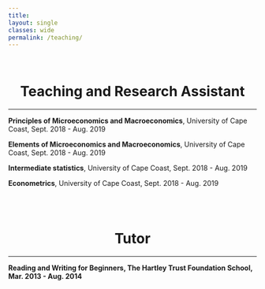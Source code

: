 ```yaml
---
title: 
layout: single
classes: wide
permalink: /teaching/
---
```

<br/> 

<!-- Google Tag Manager (noscript) -->
<noscript><iframe src="https://www.googletagmanager.com/ns.html?id=GTM-PNS829G"
height="0" width="0" style="display:none;visibility:hidden"></iframe></noscript>
<!-- End Google Tag Manager (noscript) -->

# <center> Teaching and Research Assistant </center>
- - -
**Principles of Microeconomics and Macroeconomics**, University of Cape Coast, Sept. 2018 - Aug. 2019 <br/>

**Elements of Microeconomics and Macroeconomics**, University of Cape Coast, Sept. 2018 - Aug. 2019 <br/>

**Intermediate statistics**, University of Cape Coast, Sept. 2018 - Aug. 2019 <br/> 

**Econometrics**, University of Cape Coast, Sept. 2018 - Aug. 2019 <br/>

</small><br><br/></div>

# <center>  Tutor  </center>

- - -


**Reading and Writing for Beginners, The Hartley Trust Foundation School, Mar. 2013 - Aug. 2014** <br/>

</small><br><br/></div>




